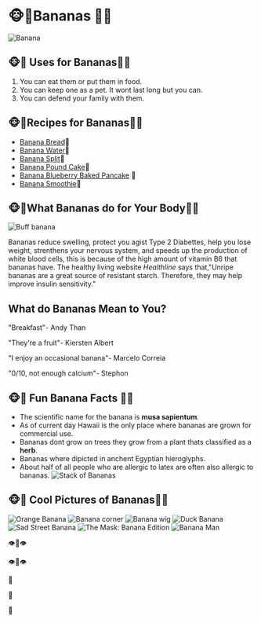 # :monkey_face::banana:**Bananas** :banana::monkey_face:
![Banana](https://encrypted-tbn0.gstatic.com/images?q=tbn:ANd9GcRjds0quR3qmPd5CBTnEnzT575E0Me7pwRKqkvxQnus3EimHKieHQ)

## :monkey_face::banana: Uses for Bananas:banana::monkey_face:
1. You can eat them or put them in food.
2. You can keep one as a pet. It wont last long but you can.
3. You can defend your family with them.

## :monkey_face::banana:Recipes for Bananas:banana::monkey_face:
* [Banana Bread](https://www.allrecipes.com/recipe/20144/banana-banana-bread/):bread:
* [Banana Water](https://www.allrecipes.com/video/9189/gam-gams-hot-banana-water/?internalSource=picture_play&referringId=270779&referringContentType=Recipe):tumbler_glass:
* [Banana Split](https://www.tasteofhome.com/recipes/all-american-banana-split/):ice_cream:
* [Banana Pound Cake](https://www.tasteofhome.com/recipes/banana-pound-cake/):cake:
* [Banana Blueberry Baked Pancake](https://www.crazyforcrust.com/banana-blueberry-baked-pancake/)	:pancakes:
* [Banana Smoothie](https://www.inspiredtaste.net/19907/simple-banana-smoothie-recipe/):tropical_drink:

## :monkey_face::banana:What Bananas do for Your Body:banana::monkey_face:
![Buff banana](https://encrypted-tbn0.gstatic.com/images?q=tbn:ANd9GcTc3ioAXe0yYci6siqfIQN2g8-sBYApqjKt8XyTQygh4yGEyJmt) 

 Bananas reduce swelling, protect you agist Type 2 Diabettes, help you lose weight, strenthens your
nervous system, and speeds up the production of white blood cells, this is because of the high amount of vitamin B6 that bananas have. The healthy living website *Healthline* says that,"Unripe bananas are a great source of resistant starch. Therefore, they may help improve insulin sensitivity." 

## What do Bananas Mean to You?
"Breakfast"- Andy Than

"They're a fruit"- Kiersten Albert

"I enjoy an occasional banana"- Marcelo Correia

"0/10, not enough calcium"- Stephon

 ## :monkey_face::banana: Fun Banana Facts :banana::monkey_face:

 * The scientific name for the banana is  **musa sapientum**.
 * As of current day Hawaii is the only place where bananas are grown for commercial use.
 * Bananas dont grow on trees they grow from a plant thats classified as a **herb**.
 * Bananas  where dipicted in anchent Egyptian hieroglyphs.
 * About half of all people who are allergic to latex are often also allergic to bananas.
 ![Stack of Bananas](https://thebananapolice.com/wp-content/uploads/2012/12/bananas-close-up.jpg)

 ## :monkey_face::banana: Cool Pictures of Bananas:banana::monkey_face:
![Orange Banana](https://encrypted-tbn0.gstatic.com/images?q=tbn:ANd9GcTR4lGE1KkKe-hnsDqCQXvV4dvnJgqe7ZlpC9N1g0AFOcByzpE2oQ)
![Banana corner](https://encrypted-tbn0.gstatic.com/images?q=tbn:ANd9GcSfVNzPfLp2Hiqlu_6lFV7ByvGrtwy_uuCUQjKm3cGasf8bDQQpNA) 
![Banana wig](https://encrypted-tbn0.gstatic.com/images?q=tbn:ANd9GcQr53x6jFZZRkGU4Z0Qj68Sxrb4f8ceG-wJ4i2z_WZZlT7vvQZuZQ)
![Duck Banana](https://encrypted-tbn0.gstatic.com/images?q=tbn:ANd9GcSGv22bajn18LrFuC77a0V7hnNRj-3ILFsu2_e9Xvi_SwtSltye)
![Sad Street Banana](https://encrypted-tbn0.gstatic.com/images?q=tbn:ANd9GcSvxdNlZiyKbpeTVG-Iyu324jsFuybIA9em--40yGrUzPA4d67Dzw)
![The Mask: Banana Edition](https://encrypted-tbn0.gstatic.com/images?q=tbn:ANd9GcSJwzYrdrPmtLq5vukEKlmPd7lzQUrpSxogHIGTOhc2-AtG1Tzm2A)
![Banana Man](https://encrypted-tbn0.gstatic.com/images?q=tbn:ANd9GcRPe4GTPPP9s-N21NSnGW0y_Iz4J9q2fLZuqtEbhP7aGZlPCrzIQg&s)

:eye::lips::eye:

:eye::tongue::eye: 

:eyes:

:nose:

:tongue:
